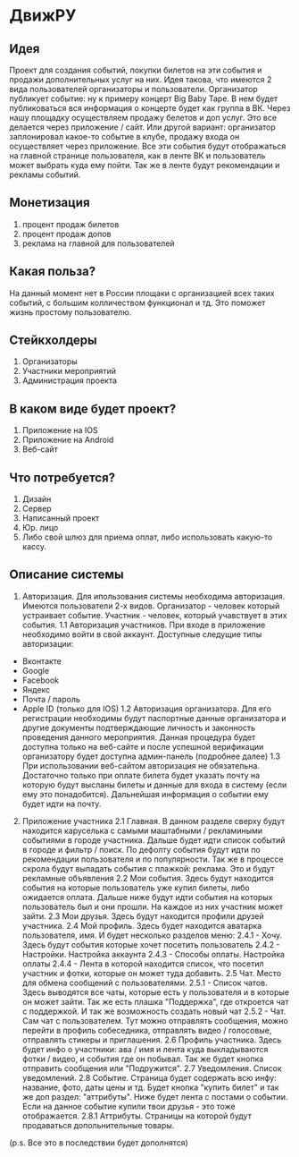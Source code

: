 # ДвижРУ

Идея
----
Проект для создания событий, покупки билетов на эти события и продажи дополнительных услуг на них. Идея такова, что имеются 2 вида пользователей организаторы и пользователи. Организатор публикует событие: ну к примеру концерт Big Baby Tape. В нем будет публиковаться вся информация о концерте будет как группа в ВК. Через нашу площадку осуществляем продажу белетов и доп услуг. Это все делается через приложение / сайт. Или другой вариант: организатор заплонировал какое-то событие в клубе, продажу входа он осуществляет через приложение. Все эти события будут отображаться на главной странице пользователя, как в ленте ВК и пользователь может выбрать куда ему пойти. Так же в ленте будут рекомендации и рекламы событий. 

Монетизация
-----------
1) процент продаж билетов
2) процент продаж допов
3) реклама на главной для пользователей

Какая польза?
-------------
На данный момент нет в России площаки с организацией всех таких событий, с большим колличеством функционал и тд. Это поможет жизнь простому пользователю.

Стейкхолдеры
------------
1) Организаторы
2) Участники мероприятий
3) Администрация проекта

В каком виде будет проект?
--------------------------
1) Приложение на IOS
2) Приложение на Android
3) Веб-сайт

Что потребуется?
----------------
1) Дизайн
2) Сервер
3) Написанный проект
4) Юр. лицо
5) Либо свой шлюз для приема оплат, либо использовать какую-то кассу.

Описание системы
-----------------------------
1. Авторизация. Для ипользования системы необходима авторизация. Имеются пользователи 2-х видов. Организатор - человек который устраивает событие. Участник - человек, который учавствует в этих события. 
1.1 Авторизация участников. При входе в приложение необходимо войти в свой аккаунт. 
Доступные следущие типы авторизации:
- Вконтакте
- Google
- Facebook
- Яндекс
- Почта / пароль
- Apple ID (только для IOS)
1.2 Авторизация организатора. Для его регистрации необходимы будут паспортные данные организатора и другие документы подтверждающие личность и законность проведения данного мероприятия. Данная процедура будет доступна только на веб-сайте и после успешной верификации организатору будет доступна админ-панель (подробнее далее)
1.3 При использовании веб-сайтом авторизация не обязательна. Достаточно только при оплате билета будет указать почту на которую будут высланы билеты и данные для входа в систему (если ему это понадобится). Дальнейшая информация о событии ему будет идти на почту. 

2. Приложение участника
2.1 Главная. В данном разделе сверху будут находится каруселька с самыми маштабными / рекламиными событиями в городе участника. Дальше будет идти список событий в городе и фильтр / поиск. По дефолту события будут идти по рекомендации пользователя и по популярности. Так же в процессе скрола будут выпадать события с плажкой: реклама. Это и будут рекламные объявления
2.2 Мои события. Здесь будут находится события на которые пользователь уже купил билеты, либо ожидается оплата. Дальше ниже будут идти события на которых пользователь был и они прошли. На каждое из них участник может зайти. 
2.3 Мои друзья. Здесь будут находится профили друзей участника. 
2.4 Мой профиль. Здесь будет находится аватарка пользователя, имя. И будет несколько разделов меню:
  2.4.1 - Хочу. Здесь будут события которые хочет посетить пользователь
  2.4.2 - Настройки. Настройка аккаунта
  2.4.3 - Способы оплаты. Настройка оплаты
  2.4.4 - Лента в которой находится список, что посетил участник и фотки, которые он может туда добавить.
2.5 Чат. Место для обмена сообщений с пользователями.
  2.5.1 - Список чатов. Здесь выводятся все чаты, которые есть у пользователя и в которые он может зайти. Так же есть плашка "Поддержка", где откроется чат с поддержкой. И так же возможность создать новый чат
  2.5.2 - Чат. Сам чат с пользователем. Тут можно отправлять сообщения, можно перейти в профиль собеседника, отправлять видео / голосовые, отправлять стикеры и приглашения.
2.6 Профиль участника. Здесь будет инфо о участники: ава / имя и лента куда выкладываются фотки / видео, и события где он побывал. Так же будет кнопка отправить сообщения или "Подружится".
2.7 Уведомления. Список уведомлений.
2.8 Событие. Страница будет содержать всю инфу: название, фото, даты цены и тд. Будет кнопка "купить билет" и так же доп раздел: "аттрибуты". Ниже будет лента с постами о событии. Если на данное событие купили твои друзья - это тоже отображается. 
   2.8.1 Аттрибуты. Страницы на которой будут продаваться допольнительные товары.
   
(p.s. Все это в последствии будет дополнятся)

